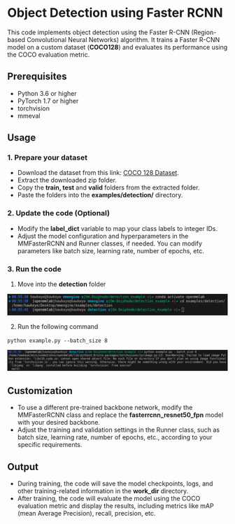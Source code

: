 # Object Detection using Faster RCNN

This code implements object detection using the Faster R-CNN (Region-based Convolutional Neural Networks) algorithm. It trains a Faster R-CNN model on a custom dataset (<b>COCO128</b>) and evaluates its performance using the COCO evaluation metric.

## Prerequisites

- Python 3.6 or higher
- PyTorch 1.7 or higher
- torchvision
- mmeval

## Usage

### 1. Prepare your dataset

- Download the dataset from this link: [COCO 128 Dataset](https://universe.roboflow.com/ds/CX2WnbQHss?key=XcVwZuSu8R).
- Extract the downloaded zip folder.
- Copy the <b>train, test</b> and <b>valid</b> folders from the extracted folder.
- Paste the folders into the <b>examples/detection/</b> directory.

### 2. Update the code (Optional)

- Modify the <b>label_dict</b> variable to map your class labels to integer IDs.
- Adjust the model configuration and hyperparameters in the MMFasterRCNN and Runner classes, if needed. You can modify parameters like batch size, learning rate, number of epochs, etc.

### 3. Run the code

1. Move into the <b>detection</b> folder

![Alt Text](./assets/1st.png)

2. Run the following command

`python example.py --batch_size 8`

![Alt Text](./assets/2nd.png)

## Customization

- To use a different pre-trained backbone network, modify the MMFasterRCNN class and replace the <b>fasterrcnn_resnet50_fpn</b> model with your desired backbone.
- Adjust the training and validation settings in the Runner class, such as batch size, learning rate, number of epochs, etc., according to your specific requirements.

## Output

- During training, the code will save the model checkpoints, logs, and other training-related information in the <b>work_dir</b> directory.
- After training, the code will evaluate the model using the COCO evaluation metric and display the results, including metrics like mAP (mean Average Precision), recall, precision, etc.
